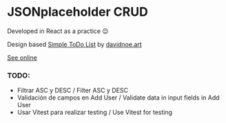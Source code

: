 # JSONplaceholder CRUD

Developed in React as a practice 😉

Design based [Simple ToDo List](https://www.figma.com/file/io41o8BrWkw3aCTp15jmOy/Simple-ToDo%2FTask-List-(Community)?type=design&node-id=1%3A2&mode=design&t=eKdhilLqlFQJnIO3-1) by [davidnoe.art](davidnoe.art)

[See online](https://diegokaiser.github.io/prt-jsonplaceholder-crud/)

### TODO:

- Filtrar ASC y DESC / Filter ASC y DESC 
- Validación de campos en Add User / Validate data in input fields in Add User
- Usar Vitest para realizar testing / Use Vitest for testing

